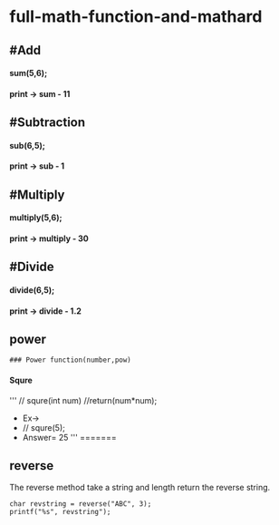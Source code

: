 # full-math-function-and-mathard


## #Add

#### sum(5,6);

#### print -> sum - 11

## #Subtraction

#### sub(6,5);

#### print -> sub - 1

## #Multiply

#### multiply(5,6);

#### print -> multiply - 30

## #Divide

#### divide(6,5);

#### print -> divide - 1.2

## power
```
### Power function(number,pow)

```

#### Squre
'''
// squre(int num)
//return(num*num);
* Ex->
* // squre(5);
* Answer= 25
'''
=======
## reverse
The reverse method take a string and length return the reverse string.
```
char revstring = reverse("ABC", 3);
printf("%s", revstring");
```
